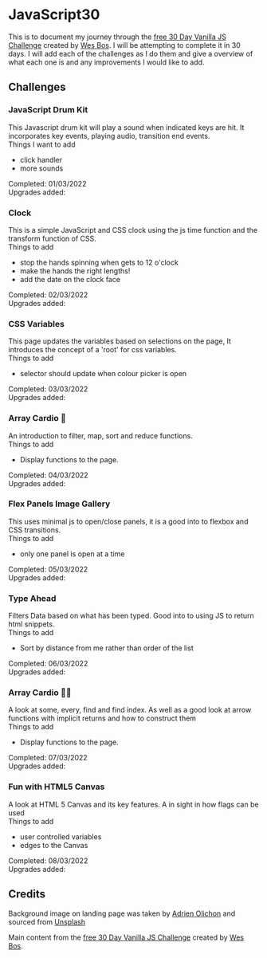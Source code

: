 # JavaScript30
This is to document my journey through the [free 30 Day Vanilla JS Challenge](https://javascript30.com/) created by [Wes Bos](https://twitter.com/intent/follow?original_referer=https%3A%2F%2Fjavascript30.com%2F&ref_src=twsrc%5Etfw%7Ctwcamp%5Ebuttonembed%7Ctwterm%5Efollow%7Ctwgr%5Ewesbos&screen_name=wesbos). I will be attempting to complete it in 30 days.
I will add each of the challenges as I do them and give a overview of what each one is and any improvements I would like to add.

## Challenges
### JavaScript Drum Kit
This Javascript drum kit will play a sound when indicated keys are hit. It incorporates key events, playing  audio, transition end events.</br>
Things I want to add
-   click handler
-   more sounds

Completed: 01/03/2022 </br>
Upgrades added:

### Clock
This is a simple JavaScript and CSS clock using the js time function and the transform function of CSS.</br>
Things to add 
-   stop the hands spinning when gets to 12 o'clock
-   make the hands the right lengths!
-   add the date on the clock face

Completed: 02/03/2022 </br>
Upgrades added:

### CSS Variables
This page updates the variables based on selections on the page, It introduces the concept of a 'root' for css variables.</br>
Things to add 
-   selector should update when colour picker is open

Completed: 03/03/2022 </br>
Upgrades added:
 
### Array Cardio 💪
An introduction to filter, map, sort and reduce functions.</br>
Things to add 
-   Display functions to the page.

Completed: 04/03/2022 </br>
Upgrades added:

### Flex Panels Image Gallery 
This uses minimal js to open/close panels, it is a good into to flexbox and CSS transitions.</br>
Things to add 
-   only one panel is open at a time

Completed: 05/03/2022 </br>
Upgrades added:

### Type Ahead
Filters Data based on what has been typed. Good into to using JS to return html snippets.</br>
Things to add 
-   Sort by distance from me rather than order of the list

Completed: 06/03/2022 </br>
Upgrades added:

### Array Cardio 💪💪
A look at some, every, find and find index.  As well as a good look at arrow functions with implicit returns and how to construct them</br>
Things to add 
-   Display functions to the page.

Completed: 07/03/2022</br>
Upgrades added:

### Fun with HTML5 Canvas
A look at HTML 5 Canvas and its key features.  A in sight in how flags can be used</br>
Things to add 
-   user controlled variables
-   edges to the Canvas

Completed: 08/03/2022</br>
Upgrades added:

<!-- 
### Dev Tools Domination
</br>
Things to add 
-   

Completed: </br>
Upgrades added:
 -->

<!-- 
### Dev Tools Domination
</br>
Things to add 
-   

Completed: </br>
Upgrades added:
 -->
 ## Credits

 Background image on landing page was taken by <a href="https://unsplash.com/@adrienolichon?utm_source=unsplash&utm_medium=referral&utm_content=creditCopyText">Adrien Olichon</a> and sourced from <a href="https://unsplash.com/s/photos/black-glitter?utm_source=unsplash&utm_medium=referral&utm_content=creditCopyText">Unsplash</a>

Main content from the [free 30 Day Vanilla JS Challenge](https://javascript30.com/) created by [Wes Bos](https://twitter.com/intent/follow?original_referer=https%3A%2F%2Fjavascript30.com%2F&ref_src=twsrc%5Etfw%7Ctwcamp%5Ebuttonembed%7Ctwterm%5Efollow%7Ctwgr%5Ewesbos&screen_name=wesbos).
  